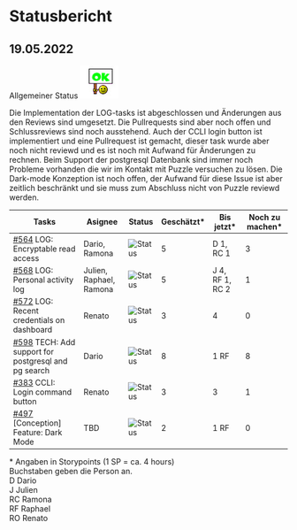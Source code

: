 # Statusbericht
## 19.05.2022

Allgemeiner Status ![Status](https://github.com/RamonaChristen/PSE-Documents/blob/main/public/images/status_ok.jpg?raw=true)

Die Implementation der LOG-tasks ist abgeschlossen und Änderungen aus den Reviews sind umgesetzt. Die Pullrequests sind aber noch offen und Schlussreviews sind noch ausstehend. Auch der CCLI login button ist implementiert und eine Pullrequest ist gemacht, dieser task wurde aber noch nicht reviewd und es ist noch mit Aufwand für Änderungen zu rechnen. Beim Support der postgresql Datenbank sind immer noch Probleme vorhanden die wir im Kontakt mit Puzzle versuchen zu lösen. Die Dark-mode Konzeption ist noch offen, der Aufwand für diese Issue ist aber zeitlich beschränkt und sie muss zum Abschluss nicht von Puzzle reviewd werden.

| Tasks       | Asignee   | Status | Geschätzt*  | Bis jetzt*  | Noch zu machen* |
| ----------- | -------   | -------| -----------|----------- | ------|
| [#564](https://github.com/puzzle/cryptopus/issues/564) LOG: Encryptable read access | Dario, Ramona | ![Status](https://img.shields.io/badge/Status-PR-blue) | 5 | D 1, RC 1 | 3 |
| [#568](https://github.com/puzzle/cryptopus/issues/568) LOG: Personal activity log | Julien, Raphael, Ramona    | ![Status](https://img.shields.io/badge/Status-PR-blue)  | 5 | J 4, RF 1, RC 2 | 1 |    
| [#572](https://github.com/puzzle/cryptopus/issues/572) LOG: Recent credentials on dashboard | Renato | ![Status](https://img.shields.io/badge/Status-PR-blue) | 3 | 4 | 0 |    
| [#598](https://github.com/puzzle/cryptopus/issues/598) TECH: Add support for postgresql and pg search | Dario | ![Status](https://img.shields.io/badge/Status-behind_schedule-yellow) | 8 | 1 RF | 8 |
| [#383](https://github.com/puzzle/cryptopus/issues/383) CCLI: Login command button | Renato | ![Status](https://img.shields.io/badge/Status-PR-blue) | 3 | 3 | 1 |
| [#497](https://github.com/puzzle/cryptopus/issues/497) [Conception] Feature: Dark Mode | TBD | ![Status](https://img.shields.io/badge/Status-OK-green) | 2 | 1 RF | 0 |

\* Angaben in Storypoints (1 SP = ca. 4 hours)  
Buchstaben geben die Person an.  
D Dario  
J Julien  
RC Ramona  
RF Raphael  
RO Renato
